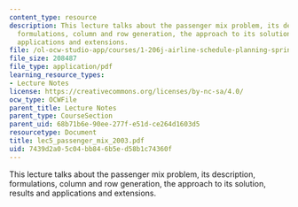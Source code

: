 ```yaml
---
content_type: resource
description: This lecture talks about the passenger mix problem, its description,
  formulations, column and row generation, the approach to its solution, results and
  applications and extensions.
file: /ol-ocw-studio-app/courses/1-206j-airline-schedule-planning-spring-2003/7439d2a05c04bb846b5ed58b1c74360f_lec5_passenger_mix_2003.pdf
file_size: 208487
file_type: application/pdf
learning_resource_types:
- Lecture Notes
license: https://creativecommons.org/licenses/by-nc-sa/4.0/
ocw_type: OCWFile
parent_title: Lecture Notes
parent_type: CourseSection
parent_uid: 68b71b6e-90ee-277f-e51d-ce264d1603d5
resourcetype: Document
title: lec5_passenger_mix_2003.pdf
uid: 7439d2a0-5c04-bb84-6b5e-d58b1c74360f
---
```

This lecture talks about the passenger mix problem, its description, formulations, column and row generation, the approach to its solution, results and applications and extensions.